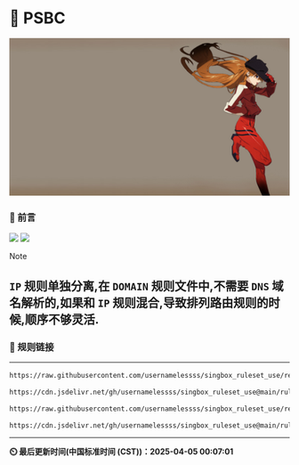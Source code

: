 
# 🧸 PSBC
![](https://raw.githubusercontent.com/usernamelessss/picture-bed/main/images/202504042256831.jpg)
### 📣 前言
![](https://shields.io/badge/-移除重复规则-ff69b4) ![](https://shields.io/badge/-IP&nbsp;规则单独存放不与&nbsp;DOMAIN&nbsp;等混合-green)
> [!NOTE]
**`IP` 规则单独分离,在 `DOMAIN` 规则文件中,不需要 `DNS` 域名解析的,如果和 `IP` 规则混合,导致排列路由规则的时候,顺序不够灵活.**
---

###  🔗 规则链接
---

```url
https://raw.githubusercontent.com/usernamelessss/singbox_ruleset_use/refs/heads/main/rule/PSBC/PSBC_No_IP.json
```

```url
https://cdn.jsdelivr.net/gh/usernamelessss/singbox_ruleset_use@main/rule/PSBC/PSBC_No_IP.json
```

```url
https://raw.githubusercontent.com/usernamelessss/singbox_ruleset_use/refs/heads/main/rule/PSBC/PSBC_No_IP.srs
```

```url
https://cdn.jsdelivr.net/gh/usernamelessss/singbox_ruleset_use@main/rule/PSBC/PSBC_No_IP.srs
```

---
**⏲️ 最后更新时间(中国标准时间 (CST))：2025-04-05 00:07:01**